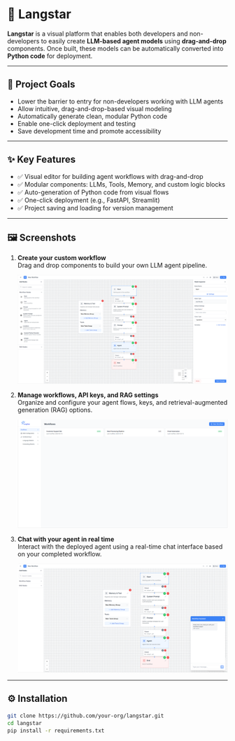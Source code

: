 # 🌟 Langstar

**Langstar** is a visual platform that enables both developers and non-developers to easily create **LLM-based agent models** using **drag-and-drop** components. Once built, these models can be automatically converted into **Python code** for deployment.

---

## 🎯 Project Goals

- Lower the barrier to entry for non-developers working with LLM agents  
- Allow intuitive, drag-and-drop-based visual modeling  
- Automatically generate clean, modular Python code  
- Enable one-click deployment and testing  
- Save development time and promote accessibility

---

## ✨ Key Features

- ✅ Visual editor for building agent workflows with drag-and-drop  
- ✅ Modular components: LLMs, Tools, Memory, and custom logic blocks  
- ✅ Auto-generation of Python code from visual flows  
- ✅ One-click deployment (e.g., FastAPI, Streamlit)  
- ✅ Project saving and loading for version management

---

## 🖼️ Screenshots
1. **Create your custom workflow**  
   Drag and drop components to build your own LLM agent pipeline.

   ![Create Workflow](./ReadMe/langstar.png)

2. **Manage workflows, API keys, and RAG settings**  
   Organize and configure your agent flows, keys, and retrieval-augmented generation (RAG) options.

   ![Manage Settings](./ReadMe/langstar2.png)

3. **Chat with your agent in real time**  
   Interact with the deployed agent using a real-time chat interface based on your completed workflow.

   ![Chat Interface](./ReadMe/langstar3.png)
---

## ⚙️ Installation

```bash
git clone https://github.com/your-org/langstar.git
cd langstar
pip install -r requirements.txt
